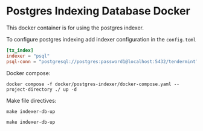 # Postgres Indexing Database Docker

This docker container is for using the postgres indexer.  

To configure postgres indexing add indexer configuration in the `config.toml`

```toml
[tx_index]
indexer = "psql"
psql-conn = "postgresql://postgres:password1@localhost:5432/tendermint?sslmode=disable"
```

Docker compose: 
```console
docker compose -f docker/postgres-indexer/docker-compose.yaml --project-directory ./ up -d
```

Make file directives:
```console
make indexer-db-up
```
```console
make indexer-db-up
```

